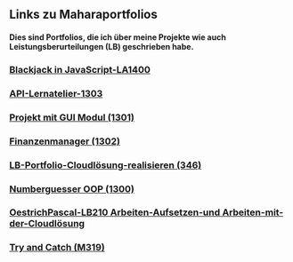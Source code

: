 ## Links zu Maharaportfolios
#### Dies sind Portfolios, die ich über meine Projekte wie auch Leistungsberurteilungen (LB) geschrieben habe.

### [Blackjack in JavaScript-LA1400](https://portfolio.bbbaden.ch/view/view.php?t=29ee6692e07b256b314b)
### [API-Lernatelier-1303](https://portfolio.bbbaden.ch/view/view.php?t=8ef0a4d1f407c186b687)
### [Projekt mit GUI Modul (1301)](https://portfolio.bbbaden.ch/view/view.php?t=a6a44fe587efa80d504c)
### [Finanzenmanager (1302)](https://portfolio.bbbaden.ch/view/view.php?t=47be2bf34e3449416e42)
### [LB-Portfolio-Cloudlösung-realisieren (346)](https://portfolio.bbbaden.ch/view/view.php?t=9c4cf5c56f5baf81f525)
### [Numberguesser OOP (1300)](https://portfolio.bbbaden.ch/view/view.php?t=cf9bfe544f495e1250fe)
### [OestrichPascal-LB210 Arbeiten-Aufsetzen-und Arbeiten-mit-der-Cloudlösung](https://portfolio.bbbaden.ch/view/view.php?t=e17e373442ad45de75d4)
### [Try and Catch (M319)](https://portfolio.bbbaden.ch/view/view.php?t=88755adb70795ffbff67)
